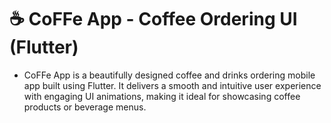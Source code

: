 # ☕️ CoFFe App - Coffee Ordering UI (Flutter)


- CoFFe App is a beautifully designed coffee and drinks ordering mobile app built using Flutter. It delivers a smooth and intuitive user experience with engaging UI animations, making it ideal for showcasing coffee products or beverage menus.
